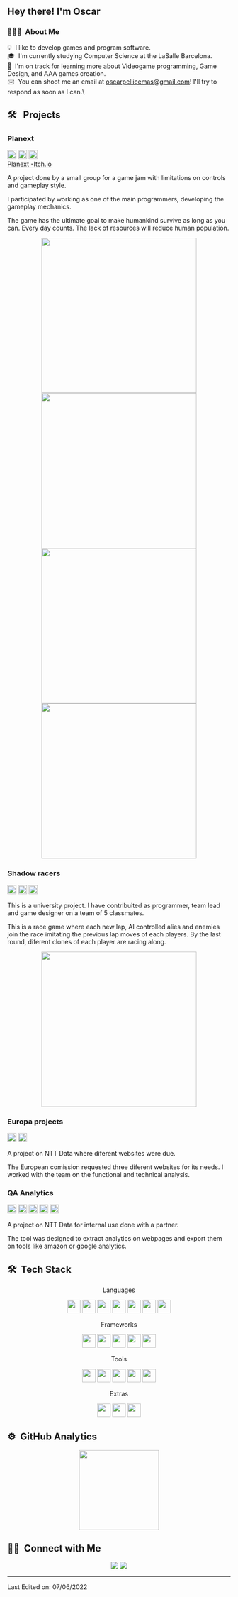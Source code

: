 <h2>Hey there! I'm Oscar</h2>

<!-- ## 👋 &nbsp;Hey there! I'm Oscar -->

### 👨🏻‍💻 &nbsp;About Me

💡 &nbsp;I like to develop games and program software.\
🎓 &nbsp;I'm currently studying Computer Science at the LaSalle Barcelona.\
🌱 &nbsp;I'm on track for learning more about Videogame programming, Game Design, and AAA games creation.\
✉️ &nbsp;You can shoot me an email at oscarpellicemas@gmail.com! I'll try to respond as soon as I can.\

<h2>🛠 &nbsp; Projects </h2>
<h3>Planext</h3>
<div>
  <img src="https://img.shields.io/badge/-Csharp-05122A?style=flat&logo=C%2B%2B&logoColor=00599C" height="20">
  <img src="https://img.shields.io/badge/-Unity-05122A?style=flat&logo=Unity" height="20">
  <img src="https://img.shields.io/badge/-GitHub-05122A?style=flat&logo=github" height="20">
</div>
<a href="https://jroig24.itch.io/planext">Planext -Itch.io</a>
<p>A project done by a small group for a game jam with limitations on controls and gameplay style.</p>
<p>I participated by working as one of the main programmers, developing the gameplay mechanics.</p>
<p>The game has the ultimate goal to make humankind survive as long as you can. Every day counts. The lack of resources will reduce human population.</p>
<p align="center">
<img src="https://user-images.githubusercontent.com/58166158/172456334-edd71ee0-6cde-4383-bf10-06d9a048ae92.png" width="350">
<img src="https://user-images.githubusercontent.com/58166158/172455261-18e2e9f9-a798-4dff-9d5f-961990acffd4.png" width="350">
<img src="https://user-images.githubusercontent.com/58166158/172456373-5d3a78af-24fb-45cb-b374-b613b2cb3bde.png" width="350">
<img src="https://user-images.githubusercontent.com/58166158/172456383-4ae81180-e5fb-45bb-bb37-05eac9cc38f2.png" width="350">
</p>

<h3>Shadow racers</h3>
<div>
  <img src="https://img.shields.io/badge/-Csharp-05122A?style=flat&logo=C%2B%2B&logoColor=00599C" height="20">
  <img src="https://img.shields.io/badge/-Unity-05122A?style=flat&logo=Unity" height="20">
  <img src="https://img.shields.io/badge/-GitHub-05122A?style=flat&logo=github" height="20">
</div>
<p>This is a university project. I have contribuited as programmer, team lead and game designer on a team of 5 classmates.</p>
<p>This is a race game where each new lap, AI controlled alies and enemies join the race imitating the previous lap moves of each players. By the last round, diferent clones of each player are racing along.</p>
<p align="center">
<img src="https://user-images.githubusercontent.com/58166158/173231001-348ccdc6-1959-43d0-8a2b-15a0efedd535.jpg" width="350">
</p>

<h3>Europa projects</h3>
<div>
  <img src="https://img.shields.io/badge/-PHP-05122A?style=flat&logo=PHP&logoColor=276DC3" height="20">
  <img src="https://img.shields.io/badge/-GitHub-05122A?style=flat&logo=github" height="20">
</div>
<p>A project on NTT Data where diferent websites were due.</p>
<p>The European comission requested three diferent websites for its needs. I worked with the team on the functional and technical analysis.</p>

<h3>QA Analytics</h3>
<div>
  <img src="https://img.shields.io/badge/-PHP-05122A?style=flat&logo=PHP&logoColor=276DC3" height="20">
  <img src="https://img.shields.io/badge/-JavaScript-05122A?style=flat&logo=javascript" height="20">
  <img src="https://img.shields.io/badge/-GitHub-05122A?style=flat&logo=github" height="20">
  <img src="https://img.shields.io/badge/-React-05122A?style=flat&logo=react" height="20">
  <img src="https://img.shields.io/badge/-Node.js-05122A?style=flat&logo=node.js" height="20">
</div>
<p>A project on NTT Data for internal use done with a partner.</p>
<p>The tool was designed to extract analytics on webpages and export them on tools like amazon or google analytics.</p>


<h2>🛠 &nbsp;Tech Stack </h2>
<p align="center">Languages</p>
<p align="center">
  <img src="https://img.shields.io/badge/-Python-05122A?style=flat&logo=python" height="30">
  <img src="https://img.shields.io/badge/-JavaScript-05122A?style=flat&logo=javascript" height="30">
  <img src="https://img.shields.io/badge/-Java-05122A?style=flat&logo=Java&logoColor=FFA518" height="30">
  <img src="https://img.shields.io/badge/-C-05122A?style=flat&logo=C&logoColor=A8B9CC" height="30">
  <img src="https://img.shields.io/badge/-C++-05122A?style=flat&logo=C%2B%2B&logoColor=00599C" height="30">
  <img src="https://img.shields.io/badge/-Csharp-05122A?style=flat&logo=C%2B%2B&logoColor=00599C" height="30">
  <img src="https://img.shields.io/badge/-PHP-05122A?style=flat&logo=PHP&logoColor=276DC3" height="30">
</p>
<p align="center">Frameworks</p>
<p align="center">
  <img src="https://img.shields.io/badge/-React-05122A?style=flat&logo=react" height="30">
  <img src="https://img.shields.io/badge/-Node.js-05122A?style=flat&logo=node.js" height="30">
  <img src="https://img.shields.io/badge/-Bootstrap-05122A?style=flat&logo=bootstrap&logoColor=563D7C" height="30">
  <img src="https://img.shields.io/badge/-HTML-05122A?style=flat&logo=HTML5" height="30">
  <img src="https://img.shields.io/badge/-CSS-05122A?style=flat&logo=CSS3&logoColor=1572B6" height="30">
</p>
<p align="center">Tools</p>
<p align="center">
  <img src="https://img.shields.io/badge/-Git-05122A?style=flat&logo=git" height="30">
  <img src="https://img.shields.io/badge/-GitHub-05122A?style=flat&logo=github" height="30">
  <img src="https://img.shields.io/badge/-Visual%20Studio%20Code-05122A?style=flat&logo=visual-studio-code&logoColor=007ACC" height="30">
  <img src="https://img.shields.io/badge/-Unity-05122A?style=flat&logo=Unity" height="30">
  <img src="https://img.shields.io/badge/-AndroidStudio-05122A?style=flat&logo=android&logoColor=2C2255" height="30">
</p>
<p align="center">Extras</p>
<p align="center">
  <img src="https://img.shields.io/badge/-Illustrator-05122A?style=flat&logo=adobe-illustrator" height="30">
  <img src="https://img.shields.io/badge/-Photoshop-05122A?style=flat&logo=adobe-photoshop" height="30">
  <img src="https://img.shields.io/badge/-InDesign-05122A?style=flat&logo=adobe-indesign" height="30">
</p>

<h2>⚙️ &nbsp;GitHub Analytics</h2>

<p align="center">
<a href="https://github.com/Oscar-Pellice-Mas">
  <img height="180em" src="https://github-readme-stats-eight-theta.vercel.app/api/top-langs/?username=Oscar-Pellice-Mas&layout=compact&hide=ShaderLab&langs_count=8&theme=algolia"/>
</a>
</p>

<h2>🤝🏻 &nbsp;Connect with Me</h2>

<p align="center">
<a href="https://linkedin.com/in/oscar-pellice-mas"><img src="https://img.shields.io/badge/-Oscar%20Pellice%20Mas-0077B5?style=flat&logo=Linkedin&logoColor=white"/></a>
<a href="mailto:oscarpellicemas@gmail.com"><img src="https://img.shields.io/badge/-oscarpellicemas@gmail.com-D14836?style=flat&logo=Gmail&logoColor=white"/></a>
</p>

-----

Last Edited on: 07/06/2022
